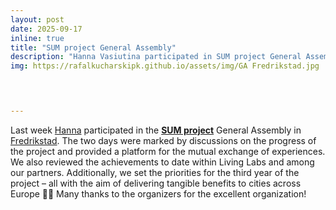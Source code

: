 ```yaml
---
layout: post
date: 2025-09-17
inline: true
title: "SUM project General Assembly"
description: "Hanna Vasiutina participated in SUM project General Assembly"
img: https://rafalkucharskipk.github.io/assets/img/GA Fredrikstad.jpg



      
---
```

Last week [Hanna](https://www.rafalkucharskilab.pl/research/hanna_vasiutina/) participated in the [**SUM project**](https://www.rafalkucharskilab.pl/research/SUM/) General Assembly in [Fredrikstad](https://www.rafalkucharskilab.pl/assets/img/GA%20Fredrikstad.jpg). The two days were marked by discussions on the progress of the project and provided a platform for the mutual exchange of experiences. We also reviewed the achievements to date within Living Labs and among our partners. Additionally, we set the priorities for the third year of the project – all with the aim of delivering tangible benefits to cities across Europe 🌆💪 Many thanks to the organizers for the excellent organization!  
